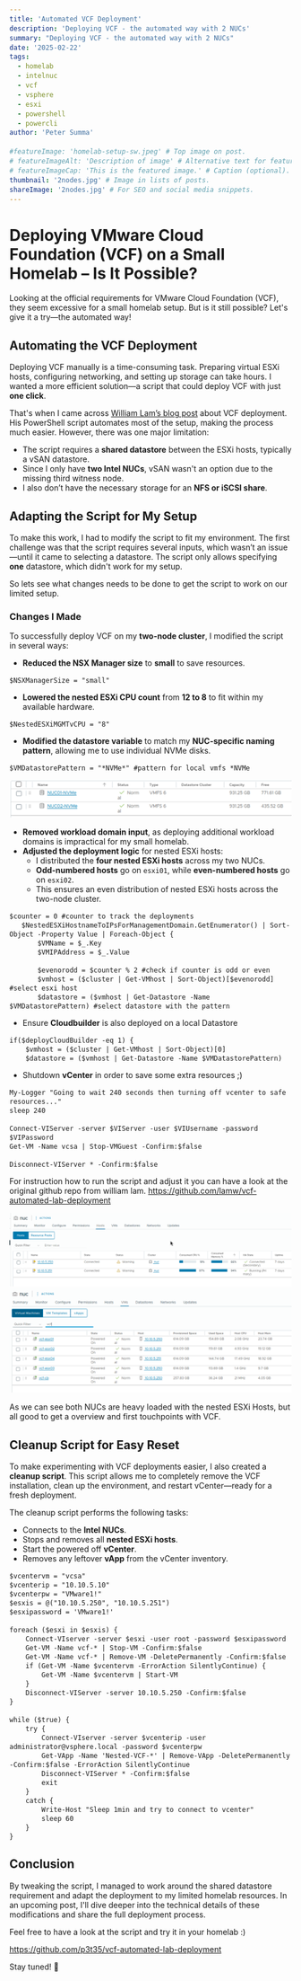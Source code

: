 ```yaml
---
title: 'Automated VCF Deployment'
description: 'Deploying VCF - the automated way with 2 NUCs'
summary: "Deploying VCF - the automated way with 2 NUCs"
date: '2025-02-22'
tags:
  - homelab
  - intelnuc
  - vcf
  - vsphere
  - esxi
  - powershell
  - powercli
author: 'Peter Summa'

#featureImage: 'homelab-setup-sw.jpeg' # Top image on post.
# featureImageAlt: 'Description of image' # Alternative text for featured image.
# featureImageCap: 'This is the featured image.' # Caption (optional).
thumbnail: '2nodes.jpg' # Image in lists of posts.
shareImage: '2nodes.jpg' # For SEO and social media snippets.
---
```

# Deploying VMware Cloud Foundation (VCF) on a Small Homelab – Is It Possible?  

Looking at the official requirements for VMware Cloud Foundation (VCF), they seem excessive for a small homelab setup. But is it still possible? Let's give it a try—the automated way!  

## Automating the VCF Deployment  

Deploying VCF manually is a time-consuming task. Preparing virtual ESXi hosts, configuring networking, and setting up storage can take hours. I wanted a more efficient solution—a script that could deploy VCF with just **one click**.  

That's when I came across [William Lam’s blog post](https://williamlam.com/2024/01/automated-lab-deployment-script-updated-to-support-vmware-cloud-foundation-vcf-5-1.html) about VCF deployment. His PowerShell script automates most of the setup, making the process much easier. However, there was one major limitation:  

- The script requires a **shared datastore** between the ESXi hosts, typically a vSAN datastore.  
- Since I only have **two Intel NUCs**, vSAN wasn't an option due to the missing third witness node.  
- I also don’t have the necessary storage for an **NFS or iSCSI share**.  

## Adapting the Script for My Setup  

To make this work, I had to modify the script to fit my environment. The first challenge was that the script requires several inputs, which wasn’t an issue—until it came to selecting a datastore. The script only allows specifying **one** datastore, which didn't work for my setup.

So lets see what changes needs to be done to get the script to work on our limited setup.

### Changes I Made  

To successfully deploy VCF on my **two-node cluster**, I modified the script in several ways:  

- **Reduced the NSX Manager size** to **small** to save resources.  
```pwsh {}
$NSXManagerSize = "small"
```
- **Lowered the nested ESXi CPU count** from **12 to 8** to fit within my available hardware.  
```pwsh {}
$NestedESXiMGMTvCPU = "8"
```
- **Modified the datastore variable** to match my **NUC-specific naming pattern**, allowing me to use individual NVMe disks.
```pwsh {}
$VMDatastorePattern = "*NVMe*" #pattern for local vmfs *NVMe 
```
![VMFS Datastores](vmfs-datastore.png)

- **Removed workload domain input**, as deploying additional workload domains is impractical for my small homelab.  
- **Adjusted the deployment logic** for nested ESXi hosts:
  - I distributed the **four nested ESXi hosts** across my two NUCs.  
  - **Odd-numbered hosts** go on `esxi01`, while **even-numbered hosts** go on `esxi02`.  
  - This ensures an even distribution of nested ESXi hosts across the two-node cluster.

```pwsh {}
$counter = 0 #counter to track the deployments
   $NestedESXiHostnameToIPsForManagementDomain.GetEnumerator() | Sort-Object -Property Value | Foreach-Object {
       $VMName = $_.Key
       $VMIPAddress = $_.Value

       $evenorodd = $counter % 2 #check if counter is odd or even
       $vmhost = ($cluster | Get-VMhost | Sort-Object)[$evenorodd] #select esxi host 
       $datastore = ($vmhost | Get-Datastore -Name $VMDatastorePattern) #select datastore with the pattern
```

- Ensure **Cloudbuilder** is also deployed on a local Datastore
```pwsh {}
if($deployCloudBuilder -eq 1) {
    $vmhost = ($cluster | Get-VMhost | Sort-Object)[0]
    $datastore = ($vmhost | Get-Datastore -Name $VMDatastorePattern)
```

- Shutdown **vCenter** in order to save some extra resources ;)
```pwsh{}
My-Logger "Going to wait 240 seconds then turning off vcenter to safe resources..."
sleep 240

Connect-VIServer -server $VIServer -user $VIUsername -password $VIPassword 
Get-VM -Name vcsa | Stop-VMGuest -Confirm:$false

Disconnect-VIServer * -Confirm:$false 
```


For instruction how to run the script and adjust it you can have a look at the original github repo from william lam. 
https://github.com/lamw/vcf-automated-lab-deployment

![2 NUCs overview](2nucs.png)
![Nested Hosts](nested-hosts.png)

As we can see both NUCs are heavy loaded with the nested ESXi Hosts, but all good to get a overview and first touchpoints with VCF.


## Cleanup Script for Easy Reset  

To make experimenting with VCF deployments easier, I also created a **cleanup script**. This script allows me to completely remove the VCF installation, clean up the environment, and restart vCenter—ready for a fresh deployment.  

The cleanup script performs the following tasks:  

- Connects to the **Intel NUCs**.  
- Stops and removes all **nested ESXi hosts**.  
- Start the powered off **vCenter**.
- Removes any leftover **vApp** from the vCenter inventory. 

```pwsh { title = "cleanup.ps1" }
$vcentervm = "vcsa"
$vcenterip = "10.10.5.10"
$vcenterpw = "VMware1!"
$esxis = @("10.10.5.250", "10.10.5.251")
$esxipassword = 'VMware1!'

foreach ($esxi in $esxis) {
    Connect-VIserver -server $esxi -user root -password $esxipassword 
    Get-VM -Name vcf-* | Stop-VM -Confirm:$false
    Get-VM -Name vcf-* | Remove-VM -DeletePermanently -Confirm:$false
    if (Get-VM -Name $vcentervm -ErrorAction SilentlyContinue) {
        Get-VM -Name $vcentervm | Start-VM
    }
    Disconnect-VIServer -server 10.10.5.250 -Confirm:$false 
}

while ($true) {
    try {
        Connect-VIserver -server $vcenterip -user administrator@vsphere.local -password $vcenterpw
        Get-VApp -Name 'Nested-VCF-*' | Remove-VApp -DeletePermanently -Confirm:$false -ErrorAction SilentlyContinue
        Disconnect-VIServer * -Confirm:$false 
        exit
    }
    catch {
        Write-Host "Sleep 1min and try to connect to vcenter"
        sleep 60
    }
}
```

## Conclusion  

By tweaking the script, I managed to work around the shared datastore requirement and adapt the deployment to my limited homelab resources. In an upcoming post, I'll dive deeper into the technical details of these modifications and share the full deployment process.  

Feel free to have a look at the script and try it in your homelab :) 

https://github.com/p3t35/vcf-automated-lab-deployment

Stay tuned! 🚀 